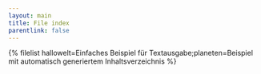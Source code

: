 ```yaml
---
layout: main
title: File index
parentlink: false
---
```

{% filelist hallowelt=Einfaches Beispiel für Textausgabe;planeten=Beispiel mit automatisch generiertem Inhaltsverzeichnis %}